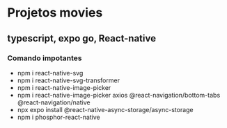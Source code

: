 # Projetos movies
## typescript, expo go, React-native
### Comando impotantes
* npm i react-native-svg
* npm i react-native-svg-transformer
* npm i react-native-image-picker
* npm i react-native-image-picker axios @react-navigation/bottom-tabs @react-navigation/native
* npx expo install @react-native-async-storage/async-storage
* npm i phosphor-react-native
